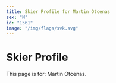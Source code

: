 ```yaml
---
title: Skier Profile for Martin Otcenas
sex: "M"
id: "1561"
image: "/img/flags/svk.svg" 
---
```


# Skier Profile

This page is for: Martin Otcenas.
    